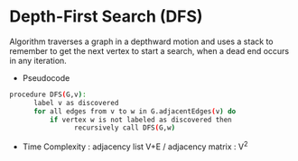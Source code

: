 # Depth-First Search (DFS)

Algorithm traverses a graph in a depthward motion and uses a stack to remember to get the next vertex to start a search, when a dead end occurs in any iteration.

- Pseudocode

```bash
procedure DFS(G,v):
      label v as discovered
      for all edges from v to w in G.adjacentEdges(v) do
          if vertex w is not labeled as discovered then
                recursively call DFS(G,w)
```

- Time Complexity : adjacency list V+E / adjacency matrix : V<sup>2</sup>